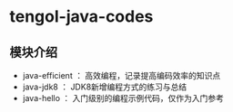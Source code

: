 # tengol-java-codes

## 模块介绍
  * java-efficient ： 高效编程，记录提高编码效率的知识点
  * java-jdk8 ： JDK8新增编程方式的练习与总结
  * java-hello ： 入门级别的编程示例代码，仅作为入门参考
